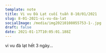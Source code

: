 ```yaml
---
template: note
title: Vi vu Đà Lạt cuối tuần 8-10/01/2021
slug: 8-01-2021-vi-vu-da-lat
socialImage: /media/img20210108055753-1-.jpg
draft: false
date: 2021-01-17T10:05:01.188Z
---
```

vi vu đà lạt hết 3 ngày...